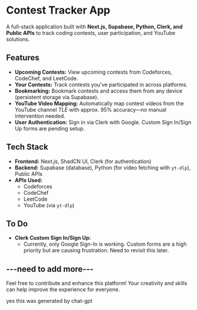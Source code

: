 # Contest Tracker App

A full-stack application built with **Next.js, Supabase, Python, Clerk, and Public APIs** to track coding contests, user participation, and YouTube solutions.

##  Features
- **Upcoming Contests:** View upcoming contests from Codeforces, CodeChef, and LeetCode.
- **Your Contests:** Track contests you've participated in across platforms.
- **Bookmarking:** Bookmark contests and access them from any device (persistent storage via Supabase).
- **YouTube Video Mapping:** Automatically map contest videos from the YouTube channel *TLE* with approx. 95% accuracy—no manual intervention needed.
- **User Authentication:** Sign in via Clerk with Google. Custom Sign In/Sign Up forms are pending setup.

## Tech Stack
- **Frontend:** Next.js, ShadCN UI, Clerk (for authentication)
- **Backend:** Supabase (database), Python (for video fetching with `yt-dlp`), Public APIs
- **APIs Used:** 
  - Codeforces
  - CodeChef
  - LeetCode
  - YouTube (via `yt-dlp`)

## To Do
- **Clerk Custom Sign In/Sign Up:**  
  - Currently, only Google Sign-In is working. Custom forms are a high priority but are causing frustration. Need to revisit this later.


---need to add more---
---

Feel free to contribute and enhance this platform! Your creativity and skills can help improve the experience for everyone.  


 yes this was generated by chat-gpt